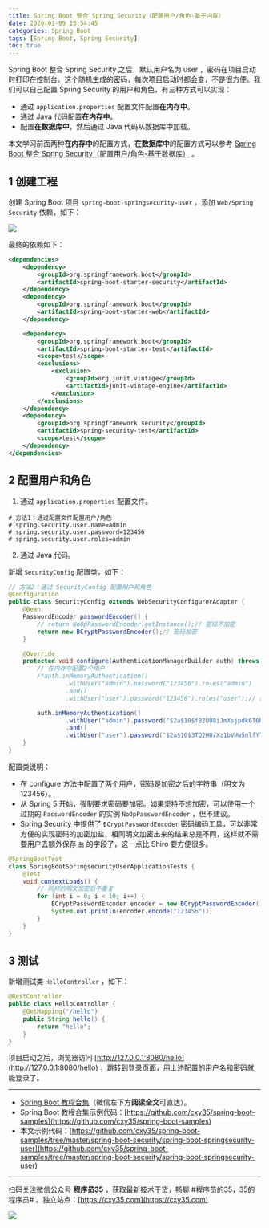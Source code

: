 ```yaml
---
title: Spring Boot 整合 Spring Security（配置用户/角色-基于内存）
date: 2020-01-09 15:54:45
categories: Spring Boot
tags: [Spring Boot, Spring Security]
toc: true
---
```

Spring Boot 整合 Spring Security 之后，默认用户名为 user ，密码在项目启动时打印在控制台。这个随机生成的密码，每次项目启动时都会变，不是很方便。我们可以自己配置 Spring Security 的用户和角色，有三种方式可以实现：

- 通过 `application.properties` 配置文件配置**在内存中**。
- 通过 Java 代码配置**在内存中**。
- 配置**在数据库中**，然后通过 Java 代码从数据库中加载。

本文学习前面两种**在内存中**的配置方式，**在数据库中**的配置方式可以参考 [Spring Boot 整合 Spring Security（配置用户/角色-基于数据库）]() 。
<!-- more -->

## 1 创建工程

创建 Spring Boot 项目 `spring-boot-springsecurity-user` ，添加 `Web/Spring Security` 依赖，如下：

![](https://oscimg.oschina.net/oscnet/up-1d23871e606c43a843a073470a40bc2081d.png)

最终的依赖如下：

```xml
<dependencies>
    <dependency>
        <groupId>org.springframework.boot</groupId>
        <artifactId>spring-boot-starter-security</artifactId>
    </dependency>
    <dependency>
        <groupId>org.springframework.boot</groupId>
        <artifactId>spring-boot-starter-web</artifactId>
    </dependency>

    <dependency>
        <groupId>org.springframework.boot</groupId>
        <artifactId>spring-boot-starter-test</artifactId>
        <scope>test</scope>
        <exclusions>
            <exclusion>
                <groupId>org.junit.vintage</groupId>
                <artifactId>junit-vintage-engine</artifactId>
            </exclusion>
        </exclusions>
    </dependency>
    <dependency>
        <groupId>org.springframework.security</groupId>
        <artifactId>spring-security-test</artifactId>
        <scope>test</scope>
    </dependency>
</dependencies>
```

## 2 配置用户和角色

1. 通过 `application.properties` 配置文件。

```properties
# 方法1：通过配置文件配置用户/角色
# spring.security.user.name=admin
# spring.security.user.password=123456
# spring.security.user.roles=admin
```

2. 通过 Java 代码。

新增 `SecurityConfig` 配置类，如下：

```java
// 方法2：通过 SecurityConfig 配置用户和角色
@Configuration
public class SecurityConfig extends WebSecurityConfigurerAdapter {
    @Bean
    PasswordEncoder passwordEncoder() {
        // return NoOpPasswordEncoder.getInstance();// 密码不加密
        return new BCryptPasswordEncoder();// 密码加密
    }

    @Override
    protected void configure(AuthenticationManagerBuilder auth) throws Exception {
        // 在内存中配置2个用户
        /*auth.inMemoryAuthentication()
                .withUser("admin").password("123456").roles("admin")
                .and()
                .withUser("user").password("123456").roles("user");// 密码不加密*/

        auth.inMemoryAuthentication()
                .withUser("admin").password("$2a$10$fB2UU8iJmXsjpdk6T6hGMup8uNcJnOGwo2.QGR.e3qjIsdPYaS4LO").roles("admin")
                .and()
                .withUser("user").password("$2a$10$3TQ2HO/Xz1bVHw5nlfYTBON2TDJsQ0FMDwAS81uh7D.i9ax5DR46q").roles("user");// 密码加密
    }
}
```

配置类说明：

- 在 configure 方法中配置了两个用户，密码是加密之后的字符串（明文为 123456）。
- 从 Spring 5 开始，强制要求密码要加密。如果坚持不想加密，可以使用一个过期的 `PasswordEncoder` 的实例 `NoOpPasswordEncoder` ，但不建议。
- Spring Security 中提供了 `BCryptPasswordEncoder` 密码编码工具，可以非常方便的实现密码的加密加盐，相同明文加密出来的结果总是不同，这样就不需要用户去额外保存 `盐` 的字段了，这一点比 Shiro 要方便很多。

```java
@SpringBootTest
class SpringBootSpringsecurityUserApplicationTests {
    @Test
    void contextLoads() {
        // 同样的明文加密后不重复
        for (int i = 0; i < 10; i++) {
            BCryptPasswordEncoder encoder = new BCryptPasswordEncoder();
            System.out.println(encoder.encode("123456"));
        }
    }
}
```

## 3 测试

新增测试类 `HelloController` ，如下：

```java
@RestController
public class HelloController {
    @GetMapping("/hello")
    public String hello() {
        return "hello";
    }
}
```

项目启动之后，浏览器访问 [http://127.0.0.1:8080/hello](http://127.0.0.1:8080/hello) ，跳转到登录页面，用上述配置的用户名和密码就能登录了。

---

- [Spring Boot 教程合集](https://mp.weixin.qq.com/s/9vOiAxHFnfJnRwSlTfAHwg)（微信左下方**阅读全文**可直达）。
- Spring Boot 教程合集示例代码：[https://github.com/cxy35/spring-boot-samples](https://github.com/cxy35/spring-boot-samples)
- 本文示例代码：[https://github.com/cxy35/spring-boot-samples/tree/master/spring-boot-security/spring-boot-springsecurity-user](https://github.com/cxy35/spring-boot-samples/tree/master/spring-boot-security/spring-boot-springsecurity-user)


---

扫码关注微信公众号 **程序员35** ，获取最新技术干货，畅聊 #程序员的35，35的程序员# 。独立站点：[https://cxy35.com](https://cxy35.com)

![](https://oscimg.oschina.net/oscnet/up-285838b9c516db5bb1ba760f292f2346078.JPEG)